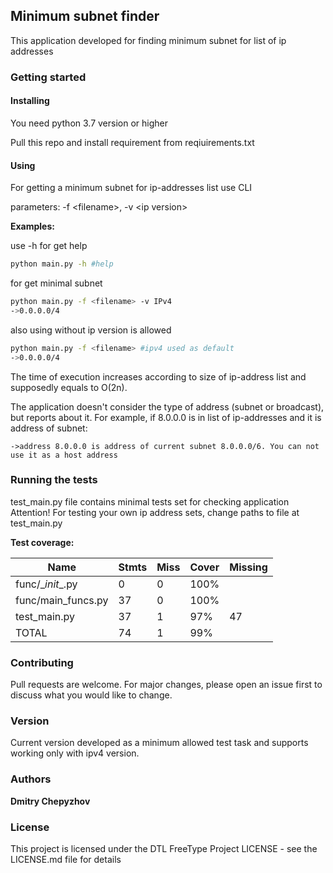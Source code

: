 ## Minimum subnet finder
This application developed for finding minimum subnet for list of ip addresses 

### Getting started
#### Installing
You need python 3.7 version or higher

Pull this repo and install requirement from reqiuirements.txt

#### Using
For getting a minimum subnet for ip-addresses list use CLI

parameters: -f \<filename>, -v \<ip version> 

__Examples:__

use -h for get help
```bash
python main.py -h #help
```

for get minimal subnet
```bash
python main.py -f <filename> -v IPv4
->0.0.0.0/4
```
also using without ip version is allowed
```bash
python main.py -f <filename> #ipv4 used as default
->0.0.0.0/4
```
The time of execution increases according to size of ip-address list and supposedly equals to O(2n).

The application doesn't consider the type of address (subnet or broadcast), but reports about it.
For example, if 8.0.0.0 is in list of ip-addresses and it is address of subnet:
```
->address 8.0.0.0 is address of current subnet 8.0.0.0/6. You can not use it as a host address
```

### Running the tests
test_main.py file contains minimal tests set for checking application
Attention! For testing your own ip address sets, change paths to file at test_main.py 

**Test coverage:**

| Name  | Stmts | Miss | Cover | Missing|
| ------------- | ------------- | ------------- | ------------- | -------------|
| func/\__init__.py  | 0  | 0 | 100% |
| func/main_funcs.py  | 37  | 0 | 100% |
| test_main.py | 37 | 1 | 97% | 47 |
| TOTAL | 74 | 1 | 99% | 

### Contributing
Pull requests are welcome. For major changes, please open an issue first to discuss what you would like to change.

### Version
Current version developed as a minimum allowed test task and supports working only with ipv4 version.

### Authors
__Dmitry Chepyzhov__

### License
This project is licensed under the DTL FreeType Project LICENSE - see the LICENSE.md file for details
